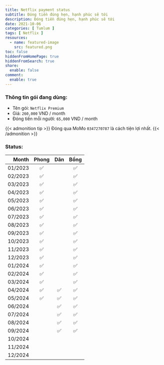 ```yaml
---
title: Netflix payment status
subtitle: Đóng tiền đúng hẹn, hạnh phúc sẽ tới
description: Đóng tiền đúng hẹn, hạnh phúc sẽ tới
date: 2021-10-06
categories: [ Tumlum ]
tags: [ Netflix ]
resources:
  - name: featured-image
    src: featured.png
toc: false
hiddenFromHomePage: true
hiddenFromSearch: true
share:
  enable: false
comment:
  enable: true
---
```


### Thông tin gói đang dùng:

* Tên gói: `Netflix Premium`
* Giá: `260,000` VND / month
* Đóng tiền mỗi người: `65,000` VND / month

{{< admonition tip >}}
Đóng qua MoMo `0347270787` là cách tiện lợi nhất.
{{< /admonition >}}

### Status:

| Month   | Phong| Dân | Bồng |
| ------: | :--: | :--: | :--: |
| 01/2023 |  ✅  |     |  ✅  |
| 02/2023 |  ✅  |     |  ✅  |
| 03/2023 |  ✅  |     |  ✅  |
| 04/2023 |  ✅  |     |  ✅  |
| 05/2023 |  ✅  |     |  ✅  |
| 06/2023 |  ✅  |     |  ✅  |
| 07/2023 |  ✅  |     |  ✅  |
| 08/2023 |  ✅  |     |  ✅  |
| 09/2023 |  ✅  |     |  ✅  |
| 10/2023 |  ✅  |     |  ✅  |
| 11/2023 |  ✅  |     |  ✅  |
| 12/2023 |  ✅  |     |  ✅  |
| 01/2024 |  ✅  |     |  ✅  |
| 02/2024 |  ✅  |     |  ✅  |
| 03/2024 |  ✅  |     |  ✅  |
| 04/2024 |  ✅  |  ✅  |  ✅  |
| 05/2024 |  ✅  |  ✅  |  ✅  |
| 06/2024 |     |   ✅  |  ✅  |
| 07/2024 |     |   ✅  |  ✅  |
| 08/2024 |     |   ✅  |  ✅  |
| 09/2024 |     |   ✅  |  ✅  |
| 10/2024 |     |      |      |
| 11/2024 |     |      |      |
| 12/2024 |     |      |      |
